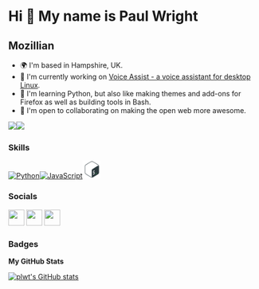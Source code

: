 Hi 👋 My name is Paul Wright
============================

Mozillian
---------

*   🌍  I'm based in Hampshire, UK.
*   🚀  I'm currently working on [Voice Assist - a voice assistant for desktop Linux](http://github.com/plwt/VoiceAssist).
*   🧠  I'm learning Python, but also like making themes and add-ons for Firefox as well as building tools in Bash.
*   🤝  I'm open to collaborating on making the open web more awesome.

<a href="https://www.twitter.com/wrightp_" target="_blank" rel="noreferrer"><img
                  src="https://img.shields.io/twitter/follow/wrightp_?logo=twitter&style=for-the-badge&color=0891b2&labelColor=1c1917"
                /></a><a href="https://www.github.com/plwt" target="_blank" rel="noreferrer"><img
                  src="https://img.shields.io/github/followers/plwt?logo=github&style=for-the-badge&color=0891b2&labelColor=1c1917" /></a>

### Skills

<p align="left"><a href="https://www.python.org/" target="_blank" rel="noreferrer"><img src="https://raw.githubusercontent.com/danielcranney/readme-generator/main/public/icons/skills/python-colored.svg" width="36" height="36" alt="Python" /></a><a href="https://developer.mozilla.org/en-US/docs/Web/JavaScript" target="_blank" rel="noreferrer"><img src="https://raw.githubusercontent.com/danielcranney/readme-generator/main/public/icons/skills/javascript-colored.svg" width="36" height="36" alt="JavaScript" /></a><a href="https://tiswww.case.edu/php/chet/bash/bashtop.html" target="_blank" rel="noreferrer"><img src="https://github.com/plwt/plwt/blob/main/bash.png" width="36" height="36" alt="Bash" /></a></p>

### Socials<p align="left"> <a href="https://www.github.com/plwt" target="_blank" rel="noreferrer"><img src="https://raw.githubusercontent.com/danielcranney/readme-generator/main/public/icons/socials/github.svg" width="32" height="32" /></a> <a href="https://www.polywork.com/pwright" target="_blank" rel="noreferrer"><img src="https://raw.githubusercontent.com/danielcranney/readme-generator/main/public/icons/socials/polywork.svg" width="32" height="32" /></a> <a href="https://www.twitter.com/wrightp_" target="_blank" rel="noreferrer"><img src="https://raw.githubusercontent.com/danielcranney/readme-generator/main/public/icons/socials/twitter.svg" width="32" height="32" /></a></p>

### Badges

<b>My GitHub Stats</b>

<a href="http://www.github.com/plwt"><img src="https://github-readme-stats.vercel.app/api?username=plwt&show_icons=true&hide=prs,&count_private=true&title_color=0891b2&text_color=ffffff&icon_color=0891b2&bg_color=1c1917&hide_border=true&show_icons=true" alt="plwt's GitHub stats" /></a>

